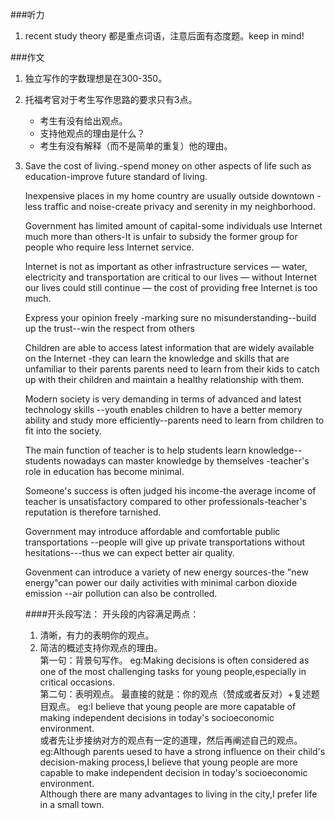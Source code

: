 ###听力
   1. recent study  theory  都是重点词语，注意后面有态度题。keep in mind!

###作文
1. 独立写作的字数理想是在300-350。
2. 托福考官对于考生写作思路的要求只有3点。
   *  考生有没有给出观点。
   *  支持他观点的理由是什么？
   *  考生有没有解释（而不是简单的重复）他的理由。
3. Save the cost of living.-spend money on other aspects of life such as education-improve future standard of living.

   Inexpensive places in my home country are usually outside downtown - less traffic and noise-create privacy and serenity in my neighborhood.
      
   Government has limited amount of capital-some individuals use Internet much more than others-It is unfair to subsidy the former group for people who require less Internet service.
      
   Internet is not as important as other infrastructure services — water, electricity and transportation are critical to our lives — without Internet our lives could still continue — the cost of providing free Internet is too much.

   Express your opinion freely -marking sure no misunderstanding--build up the trust--win the respect from others
   
   Children are able to access latest information that are widely available on the Internet -they can learn the knowledge and skills that are unfamiliar to their parents 
   parents need to learn from their kids to catch up with their children and maintain a healthy relationship with them.

   Modern society is very demanding in terms of advanced and latest technology skills --youth enables children to have a better memory ability and study more efficiently--parents need to learn from children to fit into the society.

   The main function of teacher is to help students learn knowledge--students nowadays can master knowledge by themselves -teacher's role in education has become minimal.

   Someone's success is often judged his income-the average income of teacher is unsatisfactory compared to other professionals-teacher's reputation is therefore tarnished.

   Government may introduce affordable and comfortable public transportations --people will give up private transportations without hesitations---thus we can expect better air quality.

   Govenment can introduce a variety of new energy sources-the "new energy"can power our daily activities with minimal carbon dioxide emission --air pollution can also be controlled.

   ####开头段写法：
   开头段的内容满足两点：
   1.  清晰，有力的表明你的观点。
   2.  简洁的概述支持你观点的理由。  
   第一句：背景句写作。
   eg:Making decisions is often considered as one of the most challenging tasks for young people,especially in critical occasions.  
   第二句：表明观点。
   最直接的就是：你的观点（赞成或者反对）+复述题目观点。
   eg:I believe that young people are more capatable of making independent decisions in today's socioeconomic environment.   
   或者先让步接纳对方的观点有一定的道理，然后再阐述自己的观点。   
   eg:Although parents uesed to have a strong influence on their child's decision-making process,I believe that young people are more capable to make independent decision  in today's socioeconomic environment.  
   Although there are many advantages to living in the city,I prefer life in a small town.  


